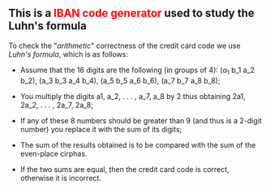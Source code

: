## This is a <font color = "FF0000">IBAN code generator</font> used to study the Luhn's formula

To check the "*arithmetic*" correctness of the credit card code we use *Luhn's formula*, which is as follows:

- Assume that the 16 digits are the following (in groups of 4): ($a_1$ b_1 a_2 b_2), (a_3 b_3 a_4 b_4), (a_5 b_5 a_6 b_6), (a_7 b_7 a_8 b_8);

- You multiply the digits a1, a_2, . . . , a_7, a_8 by 2 thus obtaining 2a1, 2a_2, . . . , 2a_7, 2a_8;

- If any of these 8 numbers should be greater than 9 (and thus is a 2-digit number) you replace it with the sum of its digits;

- The sum of the results obtained is to be compared with the sum of the even-place cirphas.

- If the two sums are equal, then the credit card code is correct, otherwise it is incorrect.

